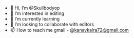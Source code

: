 - 👋 Hi, I’m @Skullbodyop
- 👀 I’m interested in editing
- 🌱 I’m currently learning 
- 💞️ I’m looking to collaborate with editors
- 📫 How to reach me gmail - @kanavkalra72@gmail.com

<!---
Skullbodyop/Skullbodyop is a ✨ special ✨ repository because its `README.md` (this file) appears on your GitHub profile.
You can click the Preview link to take a look at your changes.
--->
